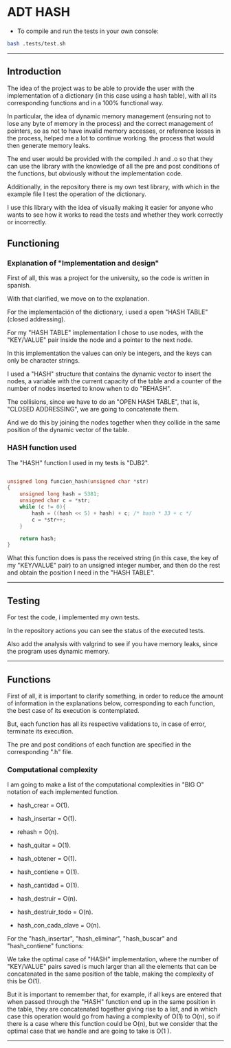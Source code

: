 # ADT HASH

- To compile and run the tests in your own console:

```bash
bash .tests/test.sh
```

---

## Introduction

The idea of ​​the project was to be able to provide the user with the implementation of a dictionary (in this case using a hash table), with all its corresponding functions and in a 100% functional way.

In particular, the idea of ​​dynamic memory management (ensuring not to lose any byte of memory in the process) and the correct management of pointers, so as not to have invalid memory accesses, or reference losses in the process, helped me a lot to continue working. the process that would then generate memory leaks.

The end user would be provided with the compiled .h and .o so that they can use the library with the knowledge of all the pre and post conditions of the functions, but obviously without the implementation code.

Additionally, in the repository there is my own test library, with which in the example file I test the operation of the dictionary.

I use this library with the idea of ​​visually making it easier for anyone who wants to see how it works to read the tests and whether they work correctly or incorrectly.

## Functioning

###  Explanation of "Implementation and design"

First of all, this was a project for the university, so the code is written in spanish.

With that clarified, we move on to the explanation.

For the implementación of the dictionary, i used a open "HASH TABLE" (closed addressing).

For my "HASH TABLE" implementation I chose to use nodes, with the "KEY/VALUE" pair inside the node and a pointer to the next node.

In this implementation the values ​​can only be integers, and the keys can only be character strings.

I used a "HASH" structure that contains the dynamic vector to insert the nodes, a variable with the current capacity of the table and a counter of the number of nodes inserted to know when to do "REHASH".

The collisions, since we have to do an "OPEN HASH TABLE", that is, "CLOSED ADDRESSING", we are going to concatenate them.

And we do this by joining the nodes together when they collide in the same position of the dynamic vector of the table.

###  HASH function used

The "HASH" function I used in my tests is "DJB2".

```c

unsigned long funcion_hash(unsigned char *str)
{
    unsigned long hash = 5381;
    unsigned char c = *str;
    while (c != 0){
		hash = ((hash << 5) + hash) + c; /* hash * 33 + c */
		c = *str++;
	}

    return hash;
}

```

What this function does is pass the received string (in this case, the key of my "KEY/VALUE" pair) to an unsigned integer number, and then do the rest and obtain the position I need in the "HASH TABLE".

---

## Testing

For test the code, i implemented my own tests.

In the repository actions you can see the status of the executed tests.

Also add the analysis with valgrind to see if you have memory leaks, since the program uses dynamic memory.

---

## Functions

First of all, it is important to clarify something, in order to reduce the amount of information in the explanations below, corresponding to each function, the best case of its execution is contemplated.

But, each function has all its respective validations to, in case of error, terminate its execution.

The pre and post conditions of each function are specified in the corresponding ".h" file.

### Computational complexity

I am going to make a list of the computational complexities in "BIG O" notation of each implemented function.

- hash_crear = O(1).

- hash_insertar = O(1).

- rehash = O(n).

- hash_quitar = O(1).

- hash_obtener = O(1).

- hash_contiene = O(1).

- hash_cantidad = O(1).

- hash_destruir = O(n).

- hash_destruir_todo = O(n).

- hash_con_cada_clave = O(n).

For the "hash_insertar", "hash_eliminar", "hash_buscar" and "hash_contiene" functions:

We take the optimal case of "HASH" implementation, where the number of "KEY/VALUE" pairs saved is much larger than all the elements that can be concatenated in the same position of the table, making the complexity of this be O(1).

But it is important to remember that, for example, if all keys are entered that when passed through the "HASH" function end up in the same position in the table, they are concatenated together giving rise to a list, and in which case this operation would go from having a complexity of O(1) to O(n), so if there is a case where this function could be O(n), but we consider that the optimal case that we handle and are going to take is O(1 ).

---
